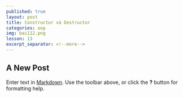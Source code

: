 ```yaml
---
published: true
layout: post
title: Constructor và Destructor
categories: oop
img: bai112.png
lesson: 13
excerpt_separator: <!--more-->
---
```

## A New Post

Enter text in [Markdown](http://daringfireball.net/projects/markdown/). Use the toolbar above, or click the **?** button for formatting help.
